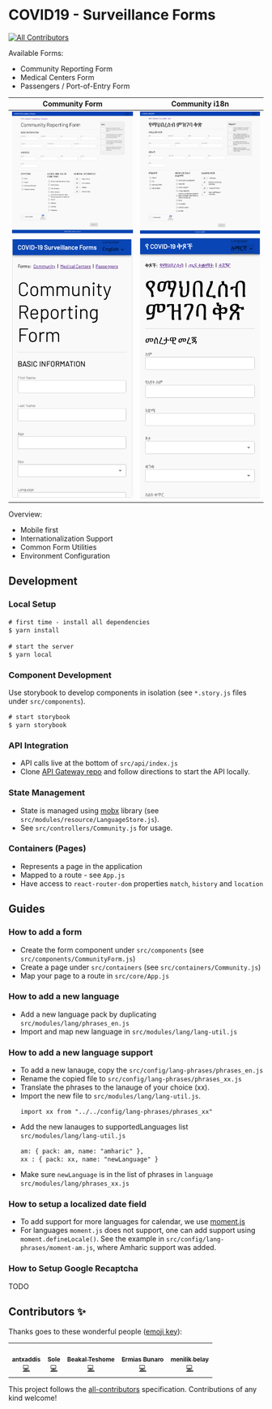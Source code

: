 # COVID19 - Surveillance Forms
<!-- ALL-CONTRIBUTORS-BADGE:START - Do not remove or modify this section -->
[![All Contributors](https://img.shields.io/badge/all_contributors-5-orange.svg?style=flat-square)](#contributors-)
<!-- ALL-CONTRIBUTORS-BADGE:END -->

Available Forms:
* Community Reporting Form
* Medical Centers Form
* Passengers / Port-of-Entry Form

Community Form            |  Community i18n
:-------------------------:|:-------------------------:
![Community Form](docs/form-community.png)  |  ![Community Form - i18n](docs/form-community-i18n.png)
![Community Form](docs/form-community-mobile.png) | ![Community Form - i18n](docs/form-community-i18n-mobile.png)

Overview:
* Mobile first
* Internationalization Support
* Common Form Utilities
* Environment Configuration

## Development

### Local Setup

```
# first time - install all dependencies
$ yarn install

# start the server
$ yarn local
```

### Component Development

Use storybook to develop components in isolation (see `*.story.js` files under `src/components`).

```
# start storybook
$ yarn storybook
```

### API Integration

- API calls live at the bottom of `src/api/index.js`
- Clone [API Gateway repo](https://github.com/Ethiopia-COVID19/api-gateway) and follow directions to start the API locally.

### State Management

- State is managed using [mobx](https://github.com/mobxjs/mobx) library (see `src/modules/resource/LanguageStore.js`).
- See `src/controllers/Community.js` for usage.

### Containers (Pages)
- Represents a page in the application
- Mapped to a route - see `App.js`
- Have access to `react-router-dom` properties `match`, `history` and `location`

## Guides

### How to add a form

- Create the form component under `src/components` (see `src/components/CommunityForm.js`)
- Create a page under `src/containers` (see `src/containers/Community.js`)
- Map your page to a route in `src/core/App.js`

### How to add a new language
- Add a new language pack by duplicating `src/modules/lang/phrases_en.js`
- Import and map new language in `src/modules/lang/lang-util.js`

### How to add a new language support

- To add a new lanauge, copy the `src/config/lang-phrases/phrases_en.js`
- Rename the copied file to `src/config/lang-phrases/phrases_xx.js`
- Translate the phrases to the lanauge of your choice (xx).
- Import the new file to `src/modules/lang/lang-util.js`.
  ```
  import xx from "../../config/lang-phrases/phrases_xx"
  ```
- Add the new lanauges to supportedLanguages list `src/modules/lang/lang-util.js`
  ```
  am: { pack: am, name: "amharic" },
  xx : { pack: xx, name: "newLanguage" }
  ```
- Make sure `newLanguage` is in the list of phrases in `language` `src/modules/lang/phrases_xx.js`

### How to setup a localized date field

- To add support for more languages for calendar, we use [moment.js](https://momentjs.com/docs/#/i18n/)
- For languages `moment.js` does not support, one can add support using `moment.defineLocale()`. See the example in `src/config/lang-phrases/moment-am.js`, where Amharic support was added.

### How to Setup Google Recaptcha

TODO

## Contributors ✨

Thanks goes to these wonderful people ([emoji key](https://allcontributors.org/docs/en/emoji-key)):

<!-- ALL-CONTRIBUTORS-LIST:START - Do not remove or modify this section -->
<!-- prettier-ignore-start -->
<!-- markdownlint-disable -->
<table>
  <tr>
    <td align="center"><a href="https://github.com/antxaddis"><img src="https://avatars1.githubusercontent.com/u/4411786?v=4" width="100px;" alt=""/><br /><sub><b>antxaddis</b></sub></a><br /><a href="https://github.com/Ethiopia-COVID19/Project-Surveillance-Forms/commits?author=antxaddis" title="Code">💻</a></td>
    <td align="center"><a href="https://github.com/sole6"><img src="https://avatars3.githubusercontent.com/u/9457841?v=4" width="100px;" alt=""/><br /><sub><b>Sole</b></sub></a><br /><a href="https://github.com/Ethiopia-COVID19/Project-Surveillance-Forms/commits?author=sole6" title="Code">💻</a></td>
    <td align="center"><a href="https://bkdaemon.club"><img src="https://avatars3.githubusercontent.com/u/19363570?v=4" width="100px;" alt=""/><br /><sub><b>Beakal Teshome</b></sub></a><br /><a href="https://github.com/Ethiopia-COVID19/Project-Surveillance-Forms/commits?author=btree1970" title="Code">💻</a></td>
    <td align="center"><a href="https://github.com/ermiappz"><img src="https://avatars1.githubusercontent.com/u/26298580?v=4" width="100px;" alt=""/><br /><sub><b>Ermias Bunaro</b></sub></a><br /><a href="https://github.com/Ethiopia-COVID19/Project-Surveillance-Forms/commits?author=ermiappz" title="Code">💻</a></td>
    <td align="center"><a href="https://github.com/MenilikBelay"><img src="https://avatars0.githubusercontent.com/u/25073507?v=4" width="100px;" alt=""/><br /><sub><b>menilik belay</b></sub></a><br /><a href="https://github.com/Ethiopia-COVID19/Project-Surveillance-Forms/commits?author=MenilikBelay" title="Code">💻</a></td>
  </tr>
</table>

<!-- markdownlint-enable -->
<!-- prettier-ignore-end -->
<!-- ALL-CONTRIBUTORS-LIST:END -->

This project follows the [all-contributors](https://github.com/all-contributors/all-contributors) specification. Contributions of any kind welcome!